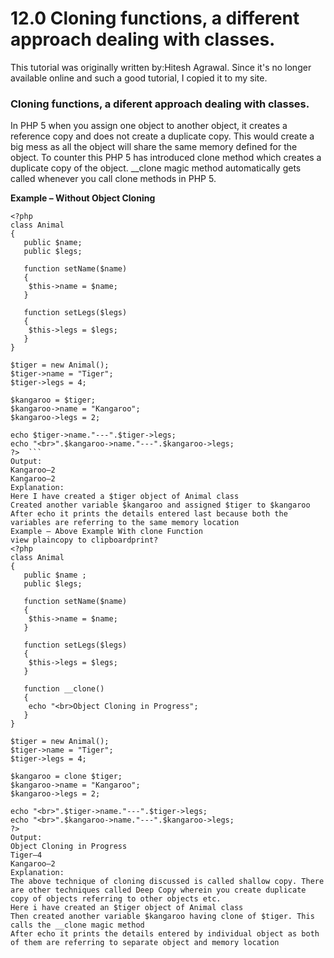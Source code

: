 # 12.0 Cloning functions, a different approach dealing with classes.

This tutorial was originally written by:Hitesh Agrawal. Since it's no longer available online and such a good tutorial, I copied it to my site.

### Cloning functions, a diferent approach dealing with classes.

In PHP 5 when you assign one object to another object, it creates a reference copy and does not create a duplicate copy. This would create a big mess as all the object will share the same memory defined for the object. To counter this PHP 5 has introduced clone method which creates a duplicate copy of the object. __clone magic method automatically gets called whenever you call clone methods in PHP 5.

**Example – Without Object Cloning**

```
<?php  
class Animal  
{  
   public $name;  
   public $legs;  
   
   function setName($name)  
   {  
    $this->name = $name;  
   }  
   
   function setLegs($legs)  
   {  
    $this->legs = $legs;  
   }  
}  
   
$tiger = new Animal();  
$tiger->name = "Tiger";  
$tiger->legs = 4;  
   
$kangaroo = $tiger;  
$kangaroo->name = "Kangaroo";  
$kangaroo->legs = 2;  
   
echo $tiger->name."---".$tiger->legs;  
echo "<br>".$kangaroo->name."---".$kangaroo->legs;  
?>  ```
Output:
Kangaroo—2
Kangaroo—2
Explanation:
Here I have created a $tiger object of Animal class
Created another variable $kangaroo and assigned $tiger to $kangaroo
After echo it prints the details entered last because both the variables are referring to the same memory location
Example – Above Example With clone Function
view plaincopy to clipboardprint?
<?php  
class Animal  
{  
   public $name ;  
   public $legs;  
   
   function setName($name)  
   {  
    $this->name = $name;  
   }  
   
   function setLegs($legs)  
   {  
    $this->legs = $legs;  
   }  
   
   function __clone()  
   {  
    echo "<br>Object Cloning in Progress";  
   }  
}  
   
$tiger = new Animal();  
$tiger->name = "Tiger";  
$tiger->legs = 4;  
   
$kangaroo = clone $tiger;  
$kangaroo->name = "Kangaroo";  
$kangaroo->legs = 2;  
   
echo "<br>".$tiger->name."---".$tiger->legs;  
echo "<br>".$kangaroo->name."---".$kangaroo->legs;  
?>  
Output:
Object Cloning in Progress
Tiger—4
Kangaroo—2
Explanation:
The above technique of cloning discussed is called shallow copy. There are other techniques called Deep Copy wherein you create duplicate copy of objects referring to other objects etc.
Here i have created an $tiger object of Animal class
Then created another variable $kangaroo having clone of $tiger. This calls the __clone magic method
After echo it prints the details entered by individual object as both of them are referring to separate object and memory location
